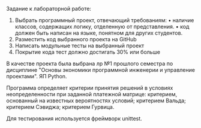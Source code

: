Задание к лабораторной работе:
1. Выбрать программный проект, отвечающий требованиям:
• наличие классов, содержащих логику, отделенную от представления.
• код должен быть написан на языке, понятном для других студентов.
2. Разместить код выбранного проекта на GitHub
3. Написать модульные тесты на выбранный проект
4. Покрытие кода тест должно достигать 30% или больше

В качестве проекта была выбрана лр №1 прошлого семестра по дисциплине "Основы экономики программной инженерии и управление проектами". ЯП Python.

Программа определяет критерии принятия решений в условиях неопределенности при заданной платежной матрице:
критерием, основанный на известных вероятностях условий;
критерием Вальда;
критерием Сэвиджа;
критерием Гурвица.

Для тестирования используется фреймворк unittest.
